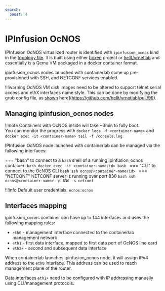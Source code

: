 ```yaml
---
search:
  boost: 4
---
```

# IPInfusion OcNOS

IPInfusion OcNOS virtualized router is identified with `ipinfusion_ocnos` kind in the [topology file](../topo-def-file.md). It is built using either [boxen](https://github.com/carlmontanari/boxen) project or [hellt/vrnetlab](https://github.com/hellt/vrnetlab/tree/master/ocnos) and essentially is a Qemu VM packaged in a docker container format.

ipinfusion_ocnos nodes launched with containerlab come up pre-provisioned with SSH, and NETCONF services enabled.

!!!warning
    OcNOS VM disk images need to be altered to support telnet serial access and ethX interfaces name style. This can be done by modifying the grub config file, as [shown](https://github.com/hellt/vrnetlab/pull/99) here](https://github.com/hellt/vrnetlab/pull/99).

## Managing ipinfusion_ocnos nodes

!!!note
    Containers with OcNOS inside will take ~3min to fully boot.  
    You can monitor the progress with `docker logs -f <container-name>` and `docker exec -it <container-name> tail -f /console.log`.

IPInfusion OcNOS node launched with containerlab can be managed via the following interfaces:

=== "bash"
    to connect to a `bash` shell of a running ipinfusion_ocnos container:
    ```bash
    docker exec -it <container-name/id> bash
    ```
=== "CLI"
    to connect to the OcNOS CLI
    ```bash
    ssh ocnos@<container-name/id>
    ```
=== "NETCONF"
    NETCONF server is running over port 830
    ```bash
    ssh ocnos@<container-name> -p 830 -s netconf
    ```

!!!info
    Default user credentials: `ocnos:ocnos`

## Interfaces mapping

ipinfusion_ocnos container can have up to 144 interfaces and uses the following mapping rules:

* `eth0` - management interface connected to the containerlab management network
* `eth1` - first data interface, mapped to first data port of OcNOS line card
* `eth2+` - second and subsequent data interface

When containerlab launches ipinfusion_ocnos node, it will assign IPv4 address to the `eth0` interface. This address can be used to reach management plane of the router.

Data interfaces `eth1+` need to be configured with IP addressing manually using CLI/management protocols.

